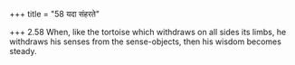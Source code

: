 +++
title = "58 यदा संहरते"

+++
2.58 When, like the tortoise which withdraws on all sides its limbs, he
withdraws his senses from the sense-objects, then his wisdom becomes
steady.

